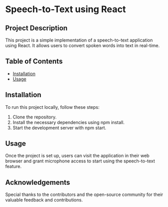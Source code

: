 # Speech-to-Text using React

## Project Description

This project is a simple implementation of a speech-to-text application using React. It allows users to convert spoken words into text in real-time.

## Table of Contents

- [Installation](#installation)
- [Usage](#usage)


## Installation

To run this project locally, follow these steps:

1. Clone the repository.
2. Install the necessary dependencies using npm install.
3. Start the development server with npm start.

## Usage

Once the project is set up, users can visit the application in their web browser and grant microphone access to start using the speech-to-text feature.


## Acknowledgements

Special thanks to the contributors and the open-source community for their valuable feedback and contributions.